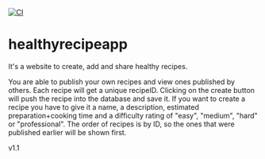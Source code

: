 [![CI](https://github.com/quocAnhnguyen1/healthyrecipeapp/actions/workflows/ci.yml/badge.svg)](https://github.com/quocAnhnguyen1/healthyrecipeapp/actions/workflows/ci.yml)

# healthyrecipeapp

It's a website to create, add and share healthy recipes.

You are able to publish your own recipes and view ones published by others.
Each recipe will get a unique recipeID.
Clicking on the create button will push the recipe into the database and save it.
If you want to create a recipe you have to give it a name, a description, estimated preparation+cooking time
and a difficulty rating of "easy", "medium", "hard" or "professional".
The order of recipes is by ID, so the ones that were published earlier will be shown first.

v1.1
